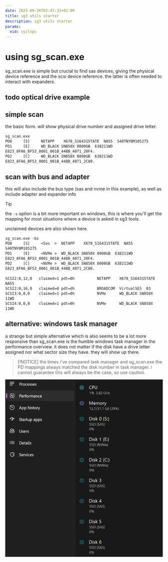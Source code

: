 ```yaml
---
date: 2025-09-26T02:47:33+02:00
title: sg3 utils starter
description: sg3 utils starter
params:
  eid: cyclops
---
```

# using sg_scan.exe
sg_scan.exe is simple but crucial to find sas devices, giving the physical device reference and the scsi
device reference. the latter is often needed to interact with expanders.

## todo optical drive example

## simple scan
the basic form. will show physical drive number and assigned drive letter.

```
sg_scan.exe
PD0     [S]     NETAPP    X670_S164315TATE  NA55  S40TNY0M105275
PD1     [E]     WD_BLACK SN850X 8000GB  638211WD  E823_8FA6_BF53_0001_001B_448B_4071_28F4.
PD2     [C]     WD_BLACK SN850X 8000GB  638211WD  E823_8FA6_BF53_0001_001B_448B_4071_2C80.
```

## scan with bus and adapter
this will also include the bus type (sas and nvme in this example),
as well as include adapter and expander info

> [!TIP] 
> the `-s` option is a bit more important on windows, this is where you'll get the mapping for
> most situations where a device is asked in sg3 tools.

unclaimed devices are also shown here.

```
sg_scan.exe -bs
PD0     [S]     <Sas  >  NETAPP    X670_S164315TATE  NA55  S40TNY0M105275
PD1     [E]     <NVMe >  WD_BLACK SN850X 8000GB  638211WD  E823_8FA6_BF53_0001_001B_448B_4071_28F4.
PD2     [C]     <NVMe >  WD_BLACK SN850X 8000GB  638211WD  E823_8FA6_BF53_0001_001B_448B_4071_2C80.

SCSI2:0,12,0   claimed=1 pdt=0h          NETAPP    X670_S164315TATE  NA55
SCSI2:0,16,0   claimed=0 pdt=dh          BROADCOM  VirtualSES  03
SCSI3:0,0,0    claimed=1 pdt=0h          NVMe      WD_BLACK SN850X   11WD
SCSI4:0,0,0    claimed=1 pdt=0h          NVMe      WD_BLACK SN850X   11WD
```

## alternative: windows task manager
a strange but simple alternative which is also seems to be a lot more responsive than sg_scan.exe is the humble windows task manager in the performance overview. it does not matter if the disk have a drive letter assigned nor what sector size they have. they will show up there.

> [!NOTICE]
> the times i've compared task manager and sg_scan.exe the PD mappings
> always matched the disk number in task manager. i cannot guarantee this
> will always be the case, so use caution.

![](allseeing.png)
